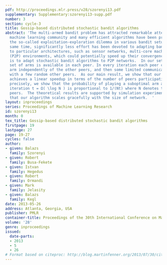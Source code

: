 ```yaml
---
pdf: http://proceedings.mlr.press/v28/szorenyi13.pdf
supplementary: Supplementary:szorenyi13-supp.pdf
number: 3
section: cycle-3
title: Gossip-based distributed stochastic bandit algorithms
abstract: 'The multi-armed bandit problem has attracted remarkable attention in the
  machine learning community and many efficient algorithms have been proposed to handle
  the so-called exploitation-exploration dilemma in various bandit setups. At the
  same time, significantly less effort has been devoted to adapting bandit algorithms
  to particular architectures, such as sensor networks, multi-core machines, or peer-to-peer
  (P2P) environments, which could potentially speed up their convergence. Our goal
  is to adapt stochastic bandit algorithms to P2P networks.  In our setup, the same
  set of arms is available in each peer. In every iteration each peer can pull one
  arm independently of the other peers, and then some limited communication is possible
  with a few random other peers.  As our main result, we show that our adaptation
  achieves a linear speedup in terms of the number of peers participating in the network.  More
  precisely, we show that the probability of playing a suboptimal arm at a peer in
  iteration t = Ω( \log N ) is proportional to 1/(Nt) where N denotes the number of
  peers.  The theoretical results are supported by simulation experiments showing
  that our algorithm scales gracefully with the size of network.  '
layout: inproceedings
series: Proceedings of Machine Learning Research
id: szorenyi13
month: 0
tex_title: Gossip-based distributed stochastic bandit algorithms
firstpage: 19
lastpage: 27
page: 19-27
cycles: false
author:
- given: Balazs
  family: Szorenyi
- given: Robert
  family: Busa-Fekete
- given: Istvan
  family: Hegedus
- given: Robert
  family: Ormandi
- given: Mark
  family: Jelasity
- given: Balazs
  family: Kegl
date: 2013-05-26
address: Atlanta, Georgia, USA
publisher: PMLR
container-title: Proceedings of the 30th International Conference on Machine Learning
volume: '28'
genre: inproceedings
issued:
  date-parts:
  - 2013
  - 5
  - 26
# Format based on citeproc: http://blog.martinfenner.org/2013/07/30/citeproc-yaml-for-bibliographies/
---
```

